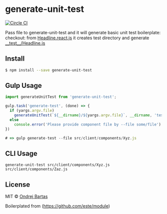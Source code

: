 # generate-unit-test
[![Circle CI](https://circleci.com/gh/blueberryapps/generate-unit-test/tree/master.svg?style=svg&circle-token=885eda2778038bda1423cacba2d371c73851515a)](https://circleci.com/gh/blueberryapps/generate-unit-test/tree/master)

Pass file to generate-unit-test and it will generate basic unit test boilerplate:
checkout: from [Headline.react.js](example/Headline.react.js) it creates test directory and generate [\_\_test\_\_/Headline.js](example/__test__/Headline.js)

## Install

```sh
$ npm install --save generate-unit-test
```

## Gulp Usage

```js
import generateUnitTest from 'generate-unit-test';

gulp.task('generate-test', (done) => {
  if (yargs.argv.file)
    generateUnitTest(`${__dirname}/${yargs.argv.file}`, __dirname, 'test/mochaTestHelperą')
  else
    console.error('Please provide component file by --file some/file')
})

# => gulp generate-test --file src/client/components/Xyz.js
```

## CLI Usage

```
generate-unit-test src/client/components/Xyz.js src/client/components/Zaz.js
```

## License

MIT © [Ondrej Bartas](https://github.com/ondrejbartas)

Boilerplated from (https://github.com/este/module)
